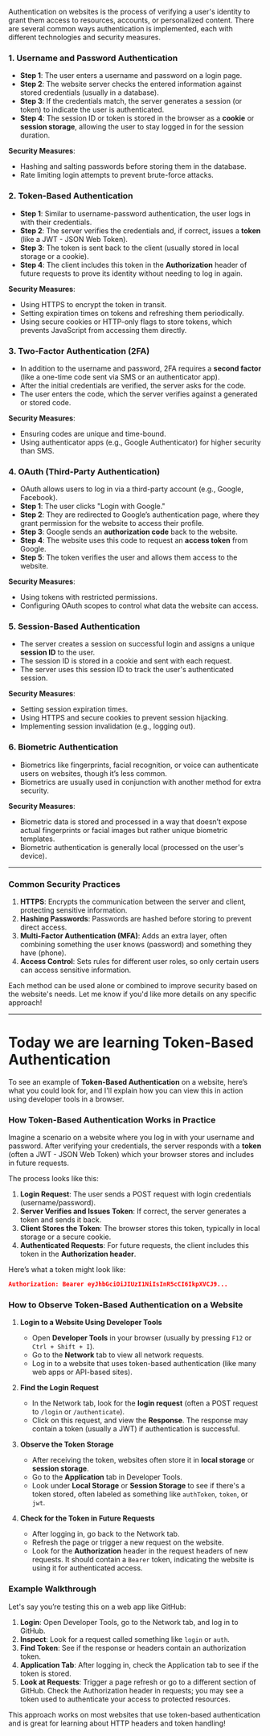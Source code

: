 Authentication on websites is the process of verifying a user's identity to grant them access to resources, accounts, or personalized content. There are several common ways authentication is implemented, each with different technologies and security measures.

### 1. **Username and Password Authentication**
   - **Step 1**: The user enters a username and password on a login page.
   - **Step 2**: The website server checks the entered information against stored credentials (usually in a database).
   - **Step 3**: If the credentials match, the server generates a session (or token) to indicate the user is authenticated.
   - **Step 4**: The session ID or token is stored in the browser as a **cookie** or **session storage**, allowing the user to stay logged in for the session duration.

   **Security Measures**: 
   - Hashing and salting passwords before storing them in the database.
   - Rate limiting login attempts to prevent brute-force attacks.

### 2. **Token-Based Authentication**
   - **Step 1**: Similar to username-password authentication, the user logs in with their credentials.
   - **Step 2**: The server verifies the credentials and, if correct, issues a **token** (like a JWT - JSON Web Token).
   - **Step 3**: The token is sent back to the client (usually stored in local storage or a cookie).
   - **Step 4**: The client includes this token in the **Authorization** header of future requests to prove its identity without needing to log in again.

   **Security Measures**:
   - Using HTTPS to encrypt the token in transit.
   - Setting expiration times on tokens and refreshing them periodically.
   - Using secure cookies or HTTP-only flags to store tokens, which prevents JavaScript from accessing them directly.

### 3. **Two-Factor Authentication (2FA)**
   - In addition to the username and password, 2FA requires a **second factor** (like a one-time code sent via SMS or an authenticator app).
   - After the initial credentials are verified, the server asks for the code.
   - The user enters the code, which the server verifies against a generated or stored code.

   **Security Measures**:
   - Ensuring codes are unique and time-bound.
   - Using authenticator apps (e.g., Google Authenticator) for higher security than SMS.

### 4. **OAuth (Third-Party Authentication)**
   - OAuth allows users to log in via a third-party account (e.g., Google, Facebook).
   - **Step 1**: The user clicks "Login with Google."
   - **Step 2**: They are redirected to Google’s authentication page, where they grant permission for the website to access their profile.
   - **Step 3**: Google sends an **authorization code** back to the website.
   - **Step 4**: The website uses this code to request an **access token** from Google.
   - **Step 5**: The token verifies the user and allows them access to the website.

   **Security Measures**:
   - Using tokens with restricted permissions.
   - Configuring OAuth scopes to control what data the website can access.

### 5. **Session-Based Authentication**
   - The server creates a session on successful login and assigns a unique **session ID** to the user.
   - The session ID is stored in a cookie and sent with each request.
   - The server uses this session ID to track the user's authenticated session.

   **Security Measures**:
   - Setting session expiration times.
   - Using HTTPS and secure cookies to prevent session hijacking.
   - Implementing session invalidation (e.g., logging out).

### 6. **Biometric Authentication**
   - Biometrics like fingerprints, facial recognition, or voice can authenticate users on websites, though it’s less common.
   - Biometrics are usually used in conjunction with another method for extra security.

   **Security Measures**:
   - Biometric data is stored and processed in a way that doesn’t expose actual fingerprints or facial images but rather unique biometric templates.
   - Biometric authentication is generally local (processed on the user's device).

---

### Common Security Practices
1. **HTTPS**: Encrypts the communication between the server and client, protecting sensitive information.
2. **Hashing Passwords**: Passwords are hashed before storing to prevent direct access.
3. **Multi-Factor Authentication (MFA)**: Adds an extra layer, often combining something the user knows (password) and something they have (phone).
4. **Access Control**: Sets rules for different user roles, so only certain users can access sensitive information.

Each method can be used alone or combined to improve security based on the website's needs. Let me know if you'd like more details on any specific approach!


---

#  Today we are learning Token-Based Authentication

To see an example of **Token-Based Authentication** on a website, here’s what you could look for, and I'll explain how you can view this in action using developer tools in a browser.

### How Token-Based Authentication Works in Practice
Imagine a scenario on a website where you log in with your username and password. After verifying your credentials, the server responds with a **token** (often a JWT - JSON Web Token) which your browser stores and includes in future requests.

The process looks like this:
1. **Login Request**: The user sends a POST request with login credentials (username/password).
2. **Server Verifies and Issues Token**: If correct, the server generates a token and sends it back.
3. **Client Stores the Token**: The browser stores this token, typically in local storage or a secure cookie.
4. **Authenticated Requests**: For future requests, the client includes this token in the **Authorization header**.

Here’s what a token might look like:
```json
Authorization: Bearer eyJhbGciOiJIUzI1NiIsInR5cCI6IkpXVCJ9...
```

### How to Observe Token-Based Authentication on a Website

1. **Login to a Website Using Developer Tools**
   - Open **Developer Tools** in your browser (usually by pressing `F12` or `Ctrl + Shift + I`).
   - Go to the **Network** tab to view all network requests.
   - Log in to a website that uses token-based authentication (like many web apps or API-based sites).

2. **Find the Login Request**
   - In the Network tab, look for the **login request** (often a POST request to `/login` or `/authenticate`).
   - Click on this request, and view the **Response**. The response may contain a token (usually a JWT) if authentication is successful.

3. **Observe the Token Storage**
   - After receiving the token, websites often store it in **local storage** or **session storage**.
   - Go to the **Application** tab in Developer Tools.
   - Look under **Local Storage** or **Session Storage** to see if there's a token stored, often labeled as something like `authToken`, `token`, or `jwt`.

4. **Check for the Token in Future Requests**
   - After logging in, go back to the Network tab.
   - Refresh the page or trigger a new request on the website.
   - Look for the **Authorization** header in the request headers of new requests. It should contain a `Bearer` token, indicating the website is using it for authenticated access.

### Example Walkthrough

Let's say you’re testing this on a web app like GitHub:

1. **Login**: Open Developer Tools, go to the Network tab, and log in to GitHub.
2. **Inspect**: Look for a request called something like `login` or `auth`.
3. **Find Token**: See if the response or headers contain an authorization token.
4. **Application Tab**: After logging in, check the Application tab to see if the token is stored.
5. **Look at Requests**: Trigger a page refresh or go to a different section of GitHub. Check the Authorization header in requests; you may see a token used to authenticate your access to protected resources.

This approach works on most websites that use token-based authentication and is great for learning about HTTP headers and token handling!